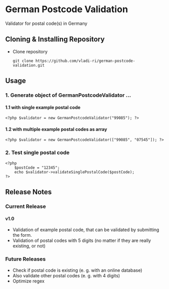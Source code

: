 # German Postcode Validation
Validator for postal code(s) in Germany

## Cloning & Installing Repository
- Clone repository
    ```
    git clone https://github.com/vladi-ri/german-postcode-validation.git
    ```

## Usage
### 1. Generate object of GermanPostcodeValidator ...
#### 1.1 with single example postal code
    <?php $validator = new GermanPostcodeValidator("99085"); ?>
#### 1.2 with multiple example postal codes as array
    <?php $validator = new GermanPostcodeValidator(["99085", "07545"]); ?>
### 2. Test single postal code
    <?php
        $postCode = "12345";
        echo $validator->validateSinglePostalCode($postCode);
    ?>

## Release Notes
### Current Release
#### v1.0
- Validation of example postal code, that can be validated by submitting the form.
- Validation of postal codes with 5 digits
    (no matter if they are really existing, or not)

### Future Releases
- Check if postal code is existing (e. g. with an online database)
- Also validate other postal codes (e. g. with 4 digits)
- Optimize regex